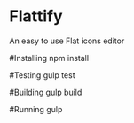 # Flattify
An easy to use Flat icons editor

#Installing
npm install

#Testing
gulp test

#Building
gulp build

#Running
gulp

